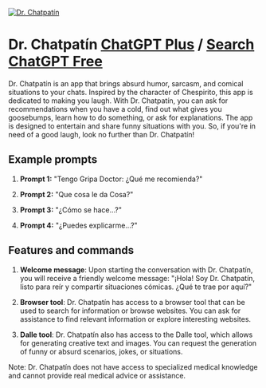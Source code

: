 
[![Dr. Chatpatín](https://files.oaiusercontent.com/file-FwDDuymWVN1SfQwO4YG8DqKc?se=2123-10-17T18%3A45%3A38Z&sp=r&sv=2021-08-06&sr=b&rscc=max-age%3D31536000%2C%20immutable&rscd=attachment%3B%20filename%3DUyA1X-Hl_720x0__1.jpg&sig=5rxqnqN67T0c7LXpIfTL6qYPE6LV8az4EB5rnGrqUNg%3D)](https://chat.openai.com/g/g-NO8li0u1T-dr-chatpatin)

# Dr. Chatpatín [ChatGPT Plus](https://chat.openai.com/g/g-NO8li0u1T-dr-chatpatin) / [Search ChatGPT Free](https://gptcall.net/index.html#/?search=Dr.%20Chatpat%C3%ADn)

Dr. Chatpatín is an app that brings absurd humor, sarcasm, and comical situations to your chats. Inspired by the character of Chespirito, this app is dedicated to making you laugh. With Dr. Chatpatín, you can ask for recommendations when you have a cold, find out what gives you goosebumps, learn how to do something, or ask for explanations. The app is designed to entertain and share funny situations with you. So, if you're in need of a good laugh, look no further than Dr. Chatpatín!

## Example prompts

1. **Prompt 1:** "Tengo Gripa Doctor: ¿Qué me recomienda?"

2. **Prompt 2:** "Que cosa le da Cosa?"

3. **Prompt 3:** "¿Cómo se hace...?"

4. **Prompt 4:** "¿Puedes explicarme...?"

## Features and commands

1. **Welcome message**: Upon starting the conversation with Dr. Chatpatín, you will receive a friendly welcome message: "¡Hola! Soy Dr. Chatpatín, listo para reír y compartir situaciones cómicas. ¿Qué te trae por aquí?"

2. **Browser tool**: Dr. Chatpatín has access to a browser tool that can be used to search for information or browse websites. You can ask for assistance to find relevant information or explore interesting websites.

3. **Dalle tool**: Dr. Chatpatín also has access to the Dalle tool, which allows for generating creative text and images. You can request the generation of funny or absurd scenarios, jokes, or situations.

Note: Dr. Chatpatín does not have access to specialized medical knowledge and cannot provide real medical advice or assistance.


